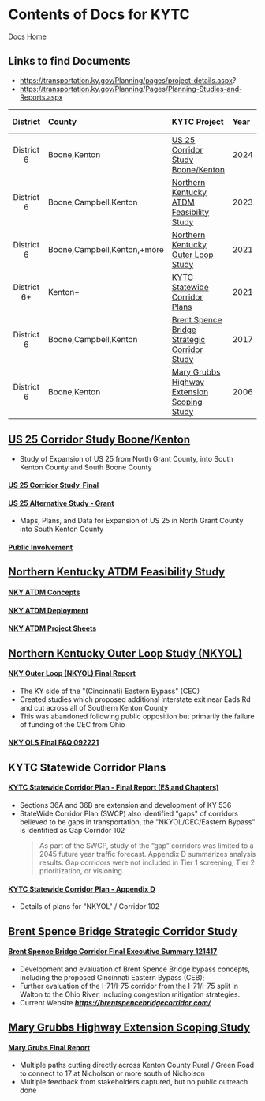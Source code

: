 # Contents of Docs for KYTC
[Docs Home](/info/docs/)

## Links to find Documents
* https://transportation.ky.gov/Planning/pages/project-details.aspx?
* https://transportation.ky.gov/Planning/Pages/Planning-Studies-and-Reports.aspx



|District|County|KYTC Project|Year|Item Number|
|:---:|:---|:---|:---|:---|
|District 6|Boone,Kenton|[US 25 Corridor Study Boone/Kenton](#us-25-corridor-study-boonekenton)|2024|6-105.00 | 
|District 6|Boone,Campbell,Kenton|[Northern Kentucky ATDM Feasibility Study](#northern-kentucky-atdm-feasibility-study)|2023|6-464.00 | 
|District 6|Boone,Campbell,Kenton,+more|[Northern Kentucky Outer Loop Study](#northern-kentucky-outer-loop-study-nkyol)|2021|6-458.00 | 
|District 6+|Kenton+|[KYTC Statewide Corridor Plans](#kytc-statewide-corridor-plans)|2021| | 
|District 6|Boone,Campbell,Kenton|[Brent Spence Bridge Strategic Corridor Study](#brent-spence-bridge-strategic-corridor-study)|2017|6-431 | 
|District 6|Boone,Kenton|[Mary Grubbs Highway Extension Scoping Study](#mary-grubbs-highway-extension-scoping-study)|2006| | 



## [US 25 Corridor Study Boone/Kenton](https://transportation.ky.gov/Planning/Pages/Project-Details.aspx?Project=US%2025%20Corridor%20Study%20Boone/Kenton)
* Study of Expansion of US 25 from North Grant County, into South Kenton County and South Boone County
#### [US 25 Corridor Study_Final](/info/docs/kentucky_transportation_cabinet-kytc/US%2025%20Corridor%20Study_Final.pdf)
#### [US 25 Alternative Study - Grant](/info/docs/kentucky_transportation_cabinet-kytc/US%2025%20Alternatives%20Study%20-%20Grant%20-%20Project%20Maps%20and%20Data%20-%20Locals%20Input%20Summary%20Map.pdf)
* Maps, Plans, and Data for Expansion of US 25 in North Grant County into South Kenton County
#### [Public Involvement](/info/docs/kentucky_transportation_cabinet-kytc/Public%20Involvement%20-%20Survey%20-%20Handout%20-%20Survey%20Form.pdf)



## [Northern Kentucky ATDM Feasibility Study](https://transportation.ky.gov/Planning/Pages/Project-Details.aspx?Project=Northern%20Kentucky%20ATDM%20Feasibility%20Study)
#### [NKY ATDM Concepts](/info/docs/kentucky_transportation_cabinet-kytc/NKY%20ATDM%20Concept%20of%20Operations%20FINAL.pdf)
#### [NKY ATDM Deployment](/info/docs/kentucky_transportation_cabinet-kytc/NKY%20ATDM%20Deployment%20Analysis%20FINAL.pdf)
#### [NKY ATDM Project Sheets](/info/docs/kentucky_transportation_cabinet-kytc/NKY%20ATDM%20Project%20Sheets.pdf)



## [Northern Kentucky Outer Loop Study (NKYOL)](https://transportation.ky.gov/NKYOuterLoop/Pages/Home.aspx)
#### [NKY Outer Loop (NKYOL) Final Report](/info/docs/kentucky_transportation_cabinet-kytc/6-458%20NKYOL%20Final%20Report.pdf)
* The KY side of the "(Cincinnati) Eastern Bypass" (CEC)
* Created studies which proposed additional interstate exit near Eads Rd and cut across all of Southern Kenton County
* This was abandoned following public opposition but primarily the failure of funding of the CEC from Ohio
#### [NKY OLS Final FAQ 092221](/info/docs/kentucky_transportation_cabinet-kytc/NKY%20OLS%20Final%20FAQ%20092221.pdf)



## KYTC Statewide Corridor Plans
#### [KYTC Statewide Corridor Plan - Final Report (ES and Chapters)](/info/docs/kentucky_transportation_cabinet-kytc/KYTC%20Statewide%20Corridor%20Plan%20-%20Final%20Report%20(ES%20and%20Chapters).pdf)
* Sections 36A and 36B are extension and development of KY 536
* StateWide Corridor Plan (SWCP) also identified "gaps" of corridors believed to be gaps in transportation, the "NKYOL/CEC/Eastern Bypass" is identified as Gap Corridor 102  
  > As part of the SWCP, study of the “gap” corridors was limited to a 2045 future year traffic forecast. Appendix D summarizes analysis results. Gap corridors were not included in Tier 1 screening, Tier 2 prioritization, or visioning.
#### [KYTC Statewide Corridor Plan - Appendix D](/info/docs/kentucky_transportation_cabinet-kytc/KYTC%20Statewide%20Corridor%20Plan%20-%20Appendix%20D.pdf)
* Details of plans for "NKYOL" / Corridor 102



## [Brent Spence Bridge Strategic Corridor Study](https://transportation.ky.gov/Planning/Pages/Brent-Spence-Bridge-Strategic-Corridor-Study.aspx)
#### [Brent Spence Bridge Corridor Final Executive Summary 121417](/info/docs/kentucky_transportation_cabinet-kytc/Final%20Executive%20Summary%20121417.pdf)
* Development and evaluation of Brent Spence Bridge bypass concepts, including the proposed Cincinnati Eastern Bypass (CEB);
* Further evaluation of the I-71/I-75 corridor from the I-71/I-75 split in Walton to the Ohio River, including congestion mitigation strategies.
* Current Website ***https://brentspencebridgecorridor.com/***



## [Mary Grubbs Highway Extension Scoping Study](https://transportation.ky.gov/Planning/Pages/Project-Details.aspx?Project=Mary%20Grubbs%20Highway%20Extension)
#### [Mary Grubs Final Report](/info/docs/kentucky_transportation_cabinet-kytc/MGH%20Final%20Report.pdf)
* Multiple paths cutting directly across Kenton County Rural / Green Road to connect to 17 at Nicholson or more south of Nicholson
* Multiple feedback from stakeholders captured, but no public outreach done
